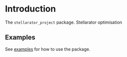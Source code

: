 # Introduction

The `stellarator_project` package. Stellarator optimisation

## Examples

See [examples](examples) for how to use the package.
